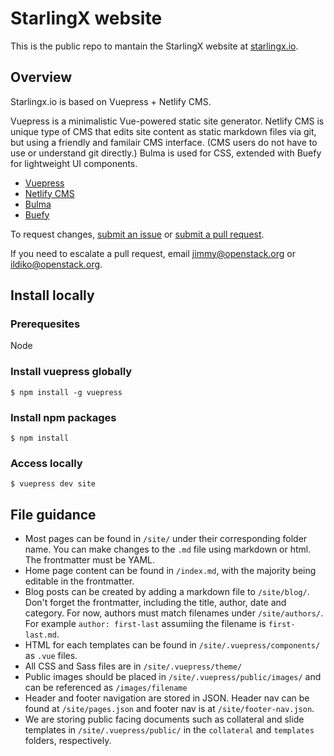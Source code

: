 # StarlingX website

This is the public repo to mantain the StarlingX website at [starlingx.io](starlingx.io).

## Overview

Starlingx.io is based on Vuepress + Netlify CMS.

Vuepress is a minimalistic Vue-powered static site generator. Netlify CMS is unique type of CMS that edits site content as static markdown files via git, but using a friendly and familair CMS interface. (CMS users do not have to use or understand git directly.) Bulma is used for CSS, extended with Buefy for lightweight UI components.

- [Vuepress](https://vuepress.vuejs.org/)
- [Netlify CMS](https://www.netlifycms.org)
- [Bulma](https://bulma.io)
- [Buefy](https://buefy.github.io)

To request changes, [submit an issue](https://github.com/StarlingXWeb/starlingx-website/issues) or [submit a pull request](https://github.com/StarlingXWeb/starlingx-website/pulls).

If you need to escalate a pull request, email [jimmy@openstack.org](mailto:jimmy@openstack.org) or [ildiko@openstack.org](mailto:ildiko@openstack.org).

## Install locally

### Prerequesites

Node

### Install vuepress globally

```
$ npm install -g vuepress
```

### Install npm packages

```
$ npm install
```

### Access locally

```
$ vuepress dev site
```

## File guidance

- Most pages can be found in `/site/` under their corresponding folder name. You can make changes to the `.md` file using markdown or html. The frontmatter must be YAML.
- Home page content can be found in `/index.md`, with the majority being editable in the frontmatter.
- Blog posts can be created by adding a markdown file to `/site/blog/`. Don't forget the frontmatter, including the title, author, date and category. For now, authors must match filenames under `/site/authors/`. For example `author: first-last` assumiing the filename is `first-last.md`.
- HTML for each templates can be found in `/site/.vuepress/components/` as `.vue` files.
- All CSS and Sass files are in `/site/.vuepress/theme/`
- Public images should be placed in `/site/.vuepress/public/images/` and can be referenced as `/images/filename`
- Header and footer navigation are stored in JSON. Header nav can be found at `/site/pages.json` and footer nav is at `/site/footer-nav.json`.
- We are storing public facing documents such as collateral and slide templates in `/site/.vuepress/public/` in the `collateral` and `templates` folders, respectively.
